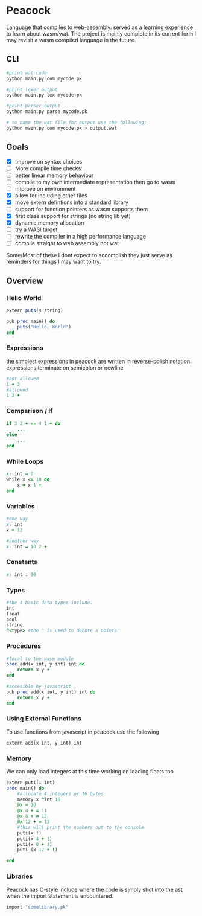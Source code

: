 # Peacock
Language that compiles to web-assembly. served as a learning experience to learn about wasm/wat. The project is mainly complete in its current form I may revisit a wasm compiled
language in the future.

## CLI
```sh
#print wat code
python main.py com mycode.pk

#print lexer output
python main.py lex mycode.pk

#print parser output
python main.py parse mycode.pk

# to name the wat file for output use the following:
python main.py com mycode.pk > output.wat
```

## Goals
- [x] Improve on syntax choices
- [ ] More compile time checks
- [ ] better linear memory behaviour
- [ ] compile to my own intermediate representation then go to wasm
- [ ] improve on environment
- [x] allow for including other files
- [x] move extern defintions into a standard library
- [ ] support for function pointers as wasm supports them
- [x] first class support for strings (no string lib yet)
- [x] dynamic memory allocation
- [ ] try a WASI target
- [ ] rewrite the compiler in a high performance language
- [ ] compile straight to web assembly not wat

Some/Most of these I dont expect to accomplish they just serve as reminders for things I may want to try.

## Overview

### Hello World
```ruby
extern puts(s string)

pub proc main() do
    puts("Hello, World")
end
```
### Expressions
the simplest expressions in peacock are written in reverse-polish notation.
expressions terminate on semicolon or newline
```ruby
#not allowed
1 + 3
#allowed
1 3 +
```

### Comparison / If
```ruby
if 3 2 + == 4 1 + do
    ...
else
    ...
end
```

### While Loops
```ruby
x: int = 0
while x <= 10 do
    x = x 1 +
end
```

### Variables
```ruby
#one way
x: int
x = 12

#another way
x: int = 10 2 +
```

### Constants
```ruby
x: int : 10
```

### Types
```ruby
#the 4 basic data types include.
int
float
bool
string
^<type> #the ^ is used to denote a pointer
```

### Procedures
```ruby
#local to the wasm module
proc add(x int, y int) int do
    return x y +
end

#accesible by javascript
pub proc add(x int, y int) int do
    return x y +
end
```

### Using External Functions
To use functions from javascript in peacock use the following
```ruby
extern add(x int, y int) int
```

### Memory
We can only load integers at this time working on loading floats too
```ruby
extern puti(i int)
proc main() do
    #allocate 4 integers or 16 bytes
    memory x ^int 16
    @x = 10
    @x 4 + = 11
    @x 8 + = 12
    @x 12 + = 13
    #this will print the numbers out to the console
    puti(x !)
    puti(x 4 + !)
    puti(x 8 + !)
    puti (x 12 + !)

end
```

### Libraries
Peacock has C-style include where the code is simply
shot into the ast when the import statement is encountered.

```ruby
import "somelibrary.pk"
```